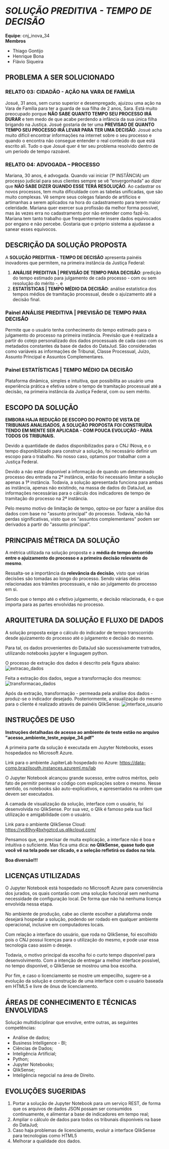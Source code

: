 # ***SOLUÇÃO PREDITIVA - TEMPO DE DECISÃO***

**Equipe**: cnj_inova_34  
**Membros**
- Thiago Gontijo
- Henrique Bona
- Flávio Siqueira

## PROBLEMA A SER SOLUCIONADO
### **RELATO 03: CIDADÃO - AÇÃO NA VARA DE FAMÍLIA**
Josué, 31 anos, sem curso superior e desempregado, ajuizou uma ação na Vara de Família para ter a guarda de sua filha de 2 anos, Sara.
Está muito preocupado porque **NÃO SABE QUANTO TEMPO SEU PROCESSO IRÁ DURAR** e tem medo de que acabe perdendo a infância da sua única filha brigando
na Justiça. Josué gostaria de ter uma **PREVISAO DE QUANTO TEMPO SEU PROCESSO IRÁ LEVAR PARA TER UMA DECISÃO**.
Josué acha muito difícil encontrar informações na internet sobre o seu processo e quando o encontra não consegue entender o real conteúdo do que está escrito ali.
Tudo o que Josué quer é ter seu problema resolvido dentro de um período de tempo razoável.

### **RELATO 04: ADVOGADA – PROCESSO** 
Mariana, 30 anos, é advogada. Quando vai iniciar (1ª INSTÂNCIA) um processo judicial para seus clientes sempre se vê “envergonhada” ao dizer
que **NÃO SABE DIZER QUANDO ESSE TERÁ RESOLUÇÃO**.
Ao cadastrar os novos processos, tem muita dificuldade com as tabelas unificadas, que são muito complexas.
Vê sempre seus colegas falando de artifícios e artimanhas a serem aplicados na hora do cadastramento para terem maior celeridade.
Mariana quer exercer sua profissão da melhor forma possível, mas às vezes erra no cadastramento por não entender como fazê-lo.
Mariana tem tanto trabalho que frequentemente insere dados equivocados por engano e não percebe.
Gostaria que o próprio sistema a ajudasse a sanear esses equívocos.


## DESCRIÇÃO DA SOLUÇÃO PROPOSTA

A **SOLUÇÃO PREDITIVA - TEMPO DE DECISÃO** apresenta painéis inovadores que permitem, na primeira instância da Justiça Federal: 
1. **ANÁLISE PREDITIVA | PREVISÃO DE TEMPO PARA DECISÃO**: predição do tempo estimado para julgamento de cada processo - com ou sem resolução do mérito -, e 
2. **ESTATÍSTICAS | TEMPO MÉDIO DA DECISÃO**: análise estatística dos tempos médios de tramitação processual, desde o ajuizamento até a decisão final.

### Painel ANÁLISE PREDITIVA | PREVISÃO DE TEMPO PARA DECISÃO
Permite que o usuário tenha conhecimento do tempo estimado para o julgamento do processo na primeira instância. 
Previsão que é realizada a partir do cotejo personalizado dos dados processuais de cada caso com os metadados constantes da base de dados do DataJud.
São consideradas como variáveis as informações de Tribunal, Classe Processual, Juízo, Assunto Principal e Assuntos Complementares. 

### Painel ESTATÍSTICAS | TEMPO MÉDIO DA DECISÃO
Plataforma dinâmica, simples e intuitiva, que possibilita ao usuário uma experiência prática e efetiva sobre o tempo de tramitação processual
até a decisão, na primeira instância da Justiça Federal, com ou sem mérito.


## ESCOPO DA SOLUÇÃO

**EMBORA HAJA REDUÇÃO DE ESCOPO DO PONTO DE VISTA DE TRIBUNAIS ANALISADOS, A SOLUÇÃO PROPOSTA FOI CONSTRUÍDA TENDO EM MENTE SER APLICADA - COM POUCA
EVOLUÇÃO - PARA TODOS OS TRIBUNAIS.**

Devido a quantidade de dados disponibilizados para o CNJ INova, e o tempo disponibilizado para construir a solução, foi necessário definir um
escopo para o trabalho. No nosso caso, optamos por trabalhar com a Justiça Federal.

Devido a não estar disponível a informação de quando um determinado processo deu entrada na 2ª instância, então foi necessário limitar a solução
apenas a 1ª instância. Todavia, a solução apresentada funciona para ambas as instância, apenas não existindo, na massa de dados do DataJud, as
informações necessárias para o cálculo dos indicadores de tempo de tramitação do processo na 2ª instância.

Pelo mesmo motivo de limitação de tempo, optou-se por fazer a análise dos dados com base no "assunto principal" do processo. Todavia, não há perdas
significativas, visto que os "assuntos complementares" podem ser derivados a partir do "assunto principal".


## PRINCIPAIS MÉTRICA DA SOLUÇÃO
A métrica utilizada na solução proposta e a **média de tempo decorrido entre o ajuizamento do processo e a primeira decisão relevante do mesmo**.

Ressalta-se a importância da **relevância da decisão**, visto que várias decisões são tomadas ao longo do processo. Sendo várias delas relacionadas aos trãmites processuais, e não ao julgamento do processo em si.

Sendo que o tempo até o efetivo julgamento, e decisão relacionada, é o que importa para as partes envolvidas no processo.


## ARQUITETURA DA SOLUÇÃO E FLUXO DE DADOS
A solução proposta exige o cálculo do indicador de tempo transcorrido desde ajuizamento do processo até o julgamento e decisão do mesmo.

Para tal, os dados provenientes do DataJud são sucessivamente tratrados, utilizando notebooks jupyter e linguagem python.

O processo de extração dos dados é descrito pela figura abaixo:
![extracao_dados](https://github.com/cnj-inova-34/cnj_inova_2020/blob/main/imagens/cnj_inova_extracao_dados.png?raw=true)


Feita a extração dos dados, segue a transformação dos mesmos:
![transformacao_dados](https://github.com/cnj-inova-34/cnj_inova_2020/blob/main/imagens/cnj_inova_tranformacao_dados.png?raw=true)


Após da extração, transformação - permeada pela análise dos dados - produz-se o indicador desejado. Posteriormente, a visualização do mesmo para o cliente é
realizado através de painéis QlikSense:
![interface_usuario](https://github.com/cnj-inova-34/cnj_inova_2020/blob/main/imagens/cnj_inova_interface_usuario.png?raw=true)


## INSTRUÇÕES DE USO
**Instruções detalhadas de acesso ao ambiente de teste estão no arquivo "acesso_ambiente_teste_equipe_34.pdf"**

A primeira parte da solução é executada em Jupyter Notebooks, esses hospedados no Microsoft Azure.

Link para o ambiente JupiterLab hospedado no Azure: https://data-comp.brazilsouth.instances.azureml.ms/lab

O Jupyter Notebook alcançou grande sucesso, entre outros méritos, pelo fato de permitir permear o código com explicações sobre o mesmo. Nesse sentido, os notebooks são auto-explicativos, e apresentados na ordem que devem ser executados.


A camada de visualização da solução, interface com o usuário, foi desenvolvida no QlikSense. Por sua vez, o Qlik é famoso pela sua fácil utilização e amigabilidade com o usuário.

Link para o ambiente QlikSense Cloud: https://vc89vy4bxhgztcd.us.qlikcloud.com/

Pensamos que, se precisar de muita explicação, a interface não é boa e intuitiva o suficiente. Mas fica uma dica: **no QlikSense, quase tudo que você vê na tela pode ser clicado, e a seleção refletirá os dados na tela**. 

**Boa diversão!!!**


## LICENÇAS UTILIZADAS
O Jupyter Notebook está hospedado no Microsoft Azure para conveniência dos jurados, os quais contarão com uma solução funcional sem nenhuma necessidade de configuração local. De forma que não há nenhuma licença envolvida nessa etapa.

No ambiente de produção, cabe ao cliente escolher a plataforma onde desejará hospedar a solução, podendo ser rodado em qualquer ambiente operacional, inclusive em computadores locais.

Com relação a interface do usuário, que roda no QlikSense, foi escolhido pois o CNJ possui licenças para o utilização do mesmo, e pode usar essa tecnologia caso assim o deseje.

Todavia, o motivo principal da escolha foi o curto tempo disponível para desenvolvimento. Com a intenção de entregar a melhor interface possível, no tempo disponível, o QlikSense se mostrou uma boa escolha.

Por fim, e caso o licenciamento se mostre um empecilho, sugere-se a evolução da solução e construção de uma interface com o usuário baseada em HTML5 e livre de ônus de licenciamento.


## ÁREAS DE CONHECIMENTO E TÉCNICAS ENVOLVIDAS
Solução multidisciplinar que envolve, entre outras, as seguintes competências:
- Análise de dados;
- Business Intelligence - BI;
- Ciências de Dados;
- Inteligência Artificial;
- Python;
- Jupyter Notebooks;
- QlikSense;
- Inteligência negocial na área de Direito.


## EVOLUÇÕES SUGERIDAS

1. Portar a solução de Jupyter Notebook para um serviço REST, de forma que os arquivos de dados JSON possam ser consumidos continuamente, e alimentar a base de indicadores em tempo real;
2. Ampliar o cálculo de dados para todos os tribunais disponíveis na base do DataJud;
3. Caso haja problemas de licenciamento, evoluir a interface QlikSense para tecnologias como HTML5
4. Melhorar a qualidade dos dados.
